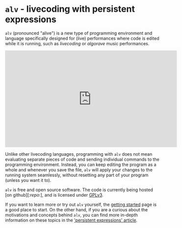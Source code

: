 # `alv` - livecoding with persistent expressions

`alv` (pronounced "alive") is a new type of programming environment and
language specifically designed for (live) performances where code is edited
while it is running, such as *livecoding* or *algorave* music performances.

<iframe class="embed" allowfullscreen="true" frameborder="0"
  height="315" width="560" src="https://www.youtube.com/embed/z0XZYnY3Evc"
></iframe>

Unlike other livecoding languages, programming with `alv` does not mean
evaluating separate pieces of code and sending individual commands to the
programming environment. Instead, you can keep editing the program as a whole
and whenever you save the file, `alv` will apply your changes to the running
system seamlessly, without resetting any part of your program (unless you want
it to).

`alv` is free and open source software. The code is currently being hosted
[on github][:*repo*:], and is licensed under [GPLv3][license].

If you want to learn more or try out `alv` yourself, the
[getting started][guide] page is a good place to start. On the other hand, if
you are a curious about the motivations and concepts behind `alv`, you can find
more in-depth information on these topics in the
['persistent expressions' article][rationale].

[guide]: guide.html
[rationale]: https://s-ol.nu/alivecoding
[license]: https://github.com/s-ol/alive/blob/master/LICENSE
